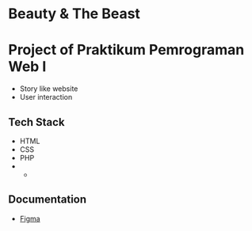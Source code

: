 # Beauty & The Beast 
# Project of Praktikum Pemrograman Web I
- Story like website 
- User interaction

## Tech Stack
- HTML
- CSS
- PHP
- -

## Documentation
- [Figma](https://www.figma.com/file/ghkg9z37bLGDIsbDCOTLk9/Beauty%26TheBeast?type=design&node-id=1%3A4&mode=design&t=IAV4DB6ZpQVx7KMi-1)
